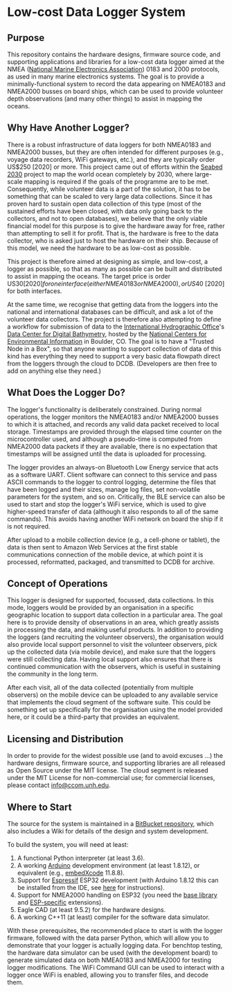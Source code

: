 # Low-cost Data Logger System

## Purpose

This repository contains the hardware designs, firmware source code, and supporting applications and libraries for a low-cost data logger aimed at the NMEA ([National Marine Electronics Association](https://www.nmea.org)) 0183 and 2000 protocols, as used in many marine electronics systems.  The goal is to provide a minimally-functional system to record the data appearing on NMEA0183 and NMEA2000 busses on board ships, which can be used to provide volunteer depth observations (and many other things) to assist in mapping the oceans.

## Why Have Another Logger?

There is a robust infrastructure of data loggers for both NMEA0183 and NMEA2000 busses, but they are often intended for different purposes (e.g., voyage data recorders, WiFi gateways, etc.), and they are typically order US$250 [2020] or more.  This project came out of efforts within the [Seabed 2030](https://seabed2030.gebco.net) project to map the world ocean completely by 2030, where large-scale mapping is required if the goals of the programme are to be met.  Consequently, while volunteer data is a part of the solution, it has to be something that can be scaled to very large data collections.  Since it has proven hard to sustain open data collection of this type (most of the sustained efforts have been closed, with data only going back to the collectors, and not to open databases), we believe that the only viable financial model for this purpose is to give the hardware away for free, rather than attempting to sell it for profit.  That is, the hardware is free to the data collector, who is asked just to host the hardware on their ship.  Because of this model, we need the hardware to be as low-cost as possible.

This project is therefore aimed at designing as simple, and low-cost, a logger as possible, so that as many as possible can be built and distributed to assist in mapping the oceans.  The target price is order US$30 [2020] for one interface (either NMEA0183 or NMEA2000), or US$40 [2020] for both interfaces.

At the same time, we recognise that getting data from the loggers into the national and international databases can be difficult, and ask a lot of the volunteer data collectors.  The project is therefore also attempting to define a workflow for submission of data to the [International Hydrographic Office](https://iho.int)'s [Data Center for Digital Bathymetry](https://www.ngdc.noaa.gov/iho/), hosted by the [National Centers for Environmental Information](https://www.ngdc.noaa.gov) in Boulder, CO.  The goal is to have a "Trusted Node in a Box", so that anyone wanting to support collection of data of this kind has everything they need to support a very basic data flowpath direct from the loggers through the cloud to DCDB.  (Developers are then free to add on anything else they need.)

## What Does the Logger Do?

The logger's functionality is deliberately constrained.  During normal operations, the logger monitors the NMEA0183 and/or NMEA2000 busses to which it is attached, and records any valid data packet received to local storage.  Timestamps are provided through the elapsed time counter on the microcontroller used, and although a pseudo-time is computed from NMEA2000 data packets if they are available, there is no expectation that timestamps will be assigned until the data is uploaded for processing.

The logger provides an always-on Bluetooth Low Energy service that acts as a software UART.  Client software can connect to this service and pass ASCII commands to the logger to control logging, determine the files that have been logged and their sizes, manage log files, set non-volatile parameters for the system, and so on.  Critically, the BLE service can also be used to start and stop the logger's WiFi service, which is used to give higher-speed transfer of data (although it also responds to all of the same commands).  This avoids having another WiFi network on board the ship if it is not required.

After upload to a mobile collection device (e.g., a cell-phone or tablet), the data is then sent to Amazon Web Services at the first stable communications connection of the mobile device, at which point it is processed, reformatted, packaged, and transmitted to DCDB for archive.

## Concept of Operations

This logger is designed for supported, focussed, data collections.  In this mode, loggers would be provided by an organisation in a specific geographic location to support data collection in a particular area.  The goal here is to provide density of observations in an area, which greatly assists in processing the data, and making useful products.  In addition to providing the loggers (and recruiting the volunteer observers), the organisation would also provide local support personnel to visit the volunteer observers, pick up the collected data (via mobile device), and make sure that the loggers were still collecting data.  Having local support also ensures that there is continued communication with the observers, which is useful in sustaining the community in the long term.

After each visit, all of the data collected (potentially from multiple observers) on the mobile device can be uploaded to any available service that implements the cloud segment of the software suite.  This could be something set up specifically for the organisation using the model provided here, or it could be a third-party that provides an equivalent.

## Licensing and Distribution

In order to provide for the widest possible use (and to avoid excuses ...) the hardware designs, firmware source, and supporting libraries are all released as Open Source under the MIT license.  The cloud segment is released under the MIT License for non-commercial use; for commercial licenses, please contact info@ccom.unh.edu.

## Where to Start

The source for the system is maintained in a [BitBucket repository](https://bitbucket.org/brian_r_calder/sb2030logger), which also includes a Wiki for details of the design and system development.

To build the system, you will need at least:
1. A functional Python interpreter (at least 3.6).
2. A working [Arduino](https://www.arduino.cc) development environment (at least 1.8.12), or equivalent (e.g., [embedXcode](https://embedxcode.weebly.com) 11.8.8).
3. Support for [Espressif](https://www.espressif.com) ESP32 development (with Arduino 1.8.12 this can be installed from the IDE, see [here](https://github.com/espressif/arduino-esp32) for instructions).
4. Support for NMEA2000 handling on ESP32 (you need the [base library](https://github.com/ttlappalainen/NMEA2000) and [ESP-specific](https://github.com/ttlappalainen/NMEA2000_esp32) extensions).
5. Eagle CAD (at least 9.5.2) for the hardware designs.
6. A working C++11 (at least) compiler for the software data simulator.

With these prerequisites, the recommended place to start is with the logger firmware, followed with the data parser Python, which will allow you to demonstrate that your logger is actually logging data.  For benchtop testing, the hardware data simulator can be used (with the development board) to generate simulated data on both NMEA0183 and NMEA2000 for testing logger modifications.  The WiFi Command GUI can be used to interact with a logger once WiFi is enabled, allowing you to transfer files, and decode them.